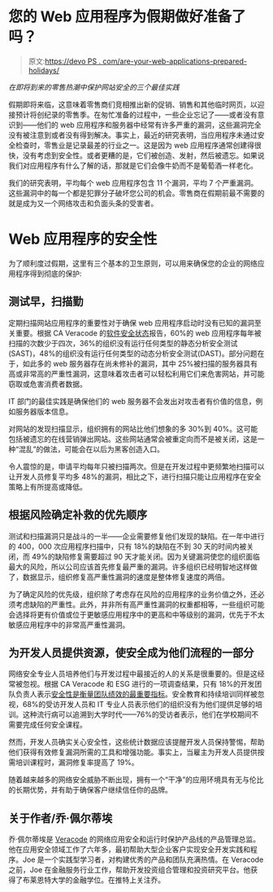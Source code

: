 # 您的 Web 应用程序为假期做好准备了吗？

> 原文:[https://devo PS . com/are-your-web-applications-prepared-holidays/](https://devops.com/are-your-web-applications-prepared-holidays/)

*在即将到来的零售热潮中保护网站安全的三个最佳实践*

假期即将来临，这意味着零售商们竞相推出新的促销、销售和其他临时网页，以迎接预计将创纪录的零售季。在匆忙准备的过程中，一些企业忘记了——或者没有意识到——他们的 web 应用程序和服务器中经常有许多严重的漏洞，这些漏洞完全没有被注意到或者没有得到解决。事实上，最近的研究表明，当应用程序未通过安全检查时，零售业是记录最差的行业之一。这是因为 web 应用程序通常创建得很快，没有考虑到安全性。或者更糟的是，它们被创造、发射，然后被遗忘。如果说我们对应用程序有什么了解的话，那就是它们会像牛奶而不是葡萄酒一样老化。

我们的研究表明，平均每个 web 应用程序包含 11 个漏洞，平均 7 个严重漏洞。这些漏洞中的每一个都是犯罪分子破坏您公司的机会。零售商在假期前最不需要的就是成为又一个网络攻击和负面头条的受害者。

# Web 应用程序的安全性

为了顺利度过假期，这里有三个基本的卫生原则，可以用来确保您的企业的网络应用程序得到彻底的保护:

## **测试早，扫描勤**

定期扫描网站应用程序的重要性对于确保 web 应用程序启动时没有已知的漏洞至关重要。根据 CA Veracode 的[软件安全状态](https://www.veracode.com/soss)报告，60%的 web 应用程序每年被扫描的次数少于四次，36%的组织没有运行任何类型的静态分析安全测试(SAST)，48%的组织没有运行任何类型的动态分析安全测试(DAST)。部分问题在于，如此多的 web 服务器存在尚未修补的漏洞，其中 25%被扫描的服务器具有高或非常高的严重性漏洞，这意味着攻击者可以轻松利用它们来危害网站，并可能窃取或危害消费者数据。

IT 部门的最佳实践是确保他们的 web 服务器不会发出对攻击者有价值的信息，例如服务器版本信息。

对网站的发现扫描显示，组织拥有的网站比他们想象的多 30%到 40%。这可能包括被遗忘的在线营销弹出网站。这些网站通常会被重定向而不是被关闭，这是一种“混乱”的做法，可能会在以后为黑客创造入口。

令人震惊的是，申请平均每年只被扫描两次。但是在开发过程中更频繁地扫描可以让开发人员修复平均多 48%的漏洞，相比之下，进行扫描只能让应用程序在安全策略上有所提高或降低。

## **根据风险确定补救的优先顺序**

测试和扫描漏洞只是战斗的一半——企业需要修复他们发现的缺陷。在一年中进行的 400，000 次应用程序扫描中，只有 18%的缺陷在不到 30 天的时间内被关闭，而 49%的缺陷修复需要超过 90 天才能关闭。因为关键漏洞使您的组织面临最大的风险，所以公司应该首先修复最严重的漏洞。许多组织已经明智地这样做了，数据显示，组织修复高严重性漏洞的速度是整体修复速度的两倍。

为了确定风险的优先级，组织除了考虑存在风险的应用程序的业务价值之外，还必须考虑缺陷的严重性。此外，并非所有高严重性漏洞的权重都相等，一些组织可能会选择将更有价值或位于更敏感应用程序中的更高和中等级别的漏洞，优先于不太敏感应用程序中的非常高严重性漏洞。

## **为开发人员提供资源，使安全成为他们流程的一部分**

网络安全专业人员培养他们与开发过程中最接近的人的关系是很重要的。但是这经常被忽视。根据 CA Veracode 和 ESG 进行的一项调查结果，只有 18%的开发团队负责人表示[安全性是衡量团队绩效的最重要指标](https://www.veracode.com/sites/default/files/pdf/resources/analystreports/esg-research-insights-paper-veracode.pdf)。安全教育和持续培训同样被忽视，68%的受访开发人员和 IT 专业人员表示他们的组织没有为他们提供足够的培训。这种流行病可以追溯到大学时代——76%的受访者表示，他们在学校期间不需要完成任何安全课程。

然而，开发人员确实关心安全性，这些统计数据应该提醒开发人员保持警惕，帮助他们获得有效修复漏洞所需的工具和增强功能。事实上，当雇主为开发人员提供按需培训课程时，漏洞修复率提高了 19%。

随着越来越多的网络安全威胁不断出现，拥有一个“干净”的应用环境具有无与伦比的长期优势，并有助于确保客户继续信任你的品牌。

## 关于作者/乔·佩尔蒂埃

乔·佩尔蒂埃是 [Veracode](https://www.veracode.com/) 的网络应用安全和运行时保护产品线的产品管理总监。他在应用安全领域工作了六年多，最初帮助大型企业客户实现安全开发实践和程序。Joe 是一个实践型学习者，对构建优秀的产品和团队充满热情。在 Veracode 之前，Joe 在金融服务行业工作，帮助开发投资组合管理和投资研究平台。他获得了布莱恩特大学的金融学位。在推特上关注乔。